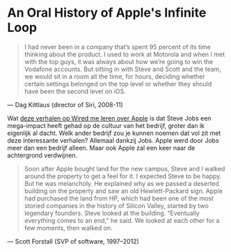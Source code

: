 # An Oral History of Apple's Infinite Loop

> I had never been in a company that’s spent 95 percent of its time thinking about the product. I used to work at Motorola and when I met with the top guys, it was always about how we’re going to win the Vodafone accounts. But sitting in with Steve and Scott and the team, we would sit in a room all the time, for hours, deciding whether certain settings belonged on the top level or whether they should have been the second level on iOS.

— Dag Kittlaus (director of Siri, 2008-11)

Wat [deze verhalen op Wired me leren over Apple](https://www.wired.com/story/apple-infinite-loop-oral-history/) is dat Steve Jobs een mega-impact heeft gehad op de cultuur van het bedrijf, groter dan ik eigenlijk al dacht. Welk ander bedrijf zou je kunnen noemen dat vol zit met deze interessante verhalen? Allemaal dankzij Jobs. Apple werd door Jobs meer dan een bedrijf alleen. Maar ook Apple zal een keer naar de achtergrond verdwijnen. 

> Soon after Apple bought land for the new campus, Steve and I walked around the property to get a feel for it. I expected Steve to be happy. But he was melancholy. He explained why as we passed a deserted building on the property and saw an old Hewlett-Packard sign. Apple had purchased the land from HP, which had been one of the most storied companies in the history of Silicon Valley, started by two legendary founders. Steve looked at the building. “Eventually everything comes to an end,” he said. We looked at each other for a few moments, then walked on.

— Scott Forstall (SVP of software, 1997–2012)